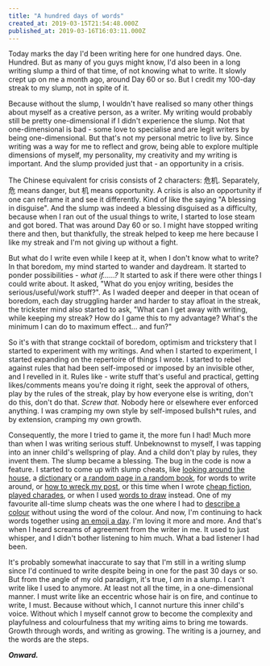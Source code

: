 ```yaml
---
title: "A hundred days of words"
created_at: 2019-03-15T21:54:48.000Z
published_at: 2019-03-16T16:03:11.000Z
---
```

Today marks the day I'd been writing here for one hundred days. One. Hundred. But as many of you guys might know, I'd also been in a long writing slump a third of that time, of not knowing what to write. It slowly crept up on me a month ago, around Day 60 or so. But I credit my 100-day streak to my slump, not in spite of it. 

  

Because without the slump, I wouldn't have realised so many other things about myself as a creative person, as a writer. My writing would probably still be pretty one-dimensional if I didn't experience the slump. Not that one-dimensional is bad - some love to specialise and are legit writers by being one-dimensional. But that's not my personal metric to live by. Since writing was a way for me to reflect and grow, being able to explore multiple dimensions of myself, my personality, my creativity and my writing is important. And the slump provided just that - an opportunity in a crisis. 

  

The Chinese equivalent for crisis consists of 2 characters: 危机. Separately, 危 means danger, but 机 means opportunity. A crisis is also an opportunity if one can reframe it and see it differently. Kind of like the saying "A blessing in disguise". And the slump was indeed a blessing disguised as a difficulty, because when I ran out of the usual things to write, I started to lose steam and got bored. That was around Day 60 or so. I might have stopped writing there and then, but thankfully, the streak helped to keep me here because I like my streak and I'm not giving up without a fight.

  

But what do I write even while I keep at it, when I don't know what to write? In that boredom, my mind started to wander and daydream. It started to ponder possibilities - _what if......?_ It started to ask if there were other things I could write about. It asked, "What do you enjoy writing, besides the serious/useful/work stuff?". As I waded deeper and deeper in that ocean of boredom, each day struggling harder and harder to stay afloat in the streak, the trickster mind also started to ask, "What can I get away with writing, while keeping my streak? How do I game this to my advantage? What's the minimum I can do to maximum effect... and fun?" 

  

So it's with that strange cocktail of boredom, optimism and trickstery that I started to experiment with my writings. And when I started to experiment, I started expanding on the repertoire of things I wrote. I started to rebel against rules that had been self-imposed or imposed by an invisible other, and I revelled in it. Rules like - write stuff that's useful and practical, getting likes/comments means you're doing it right, seek the approval of others, play by the rules of the streak, play by how everyone else is writing, don't do this, don't do that. _Screw that._ Nobody here or elsewhere ever enforced anything. I was cramping my own style by self-imposed bullsh\*t rules, and by extension, cramping my own growth. 

  

Consequently, the more I tried to game it, the more fun I had! Much more than when I was writing serious stuff. Unbeknownst to myself, I was tapping into an inner child's wellspring of play. And a child don't play by rules, they invent them. The slump became a blessing. The bug in the code is now a feature. I started to come up with slump cheats, like [looking around the house](https://200wordsaday.com/words/i-still-don-t-know-what-to-write-so-i-looked-for-it-around-the-house-92245c681c1e7145b), a [dictionary](https://200wordsaday.com/words/i-still-don-t-know-what-to-write-so-i-looked-up-the-dictionary-101725c70016e14779) or [a random page in a random book](https://200wordsaday.com/words/i-still-don-t-know-what-to-write-so-i-looked-for-it-on-a-random-page-in-a-random-book-96545c6c0a67d3), for words to write around, or [how to wreck my post](https://200wordsaday.com/words/wreck-this-200wad-post-93465c697670b79c5), or this time when I wrote [cheap fiction](https://200wordsaday.com/words/the-ikea-apocalypse-a-cheap-200-word-dime-novel-short-story-95135c6aac058c69c), [played charades](https://200wordsaday.com/words/i-still-don-t-know-what-to-write-so-let-s-play-charades-instead-105925c754a1c881cc), or when I used [words to draw](https://200wordsaday.com/words/i-still-don-t-know-what-to-write-a-word-pixel-graphic-100385c6eb57c4f324) instead. One of my favourite all-time slump cheats was the one where I had to [describe a colour](https://200wordsaday.com/words/violet-112535c7d26a3e89d7) without using the word of the colour. And now, I'm continuing to hack words together using [an emoji a day](https://200wordsaday.com/words/pizza-116965c8259770a488). I'm loving it more and more. And that's when I heard screams of agreement from the writer in me. It used to just whisper, and I didn't bother listening to him much. What a bad listener I had been. 

  

It's probably somewhat inaccurate to say that I'm still in a writing slump since I'd continued to write despite being in one for the past 30 days or so. But from the angle of my old paradigm, it's true, I _am_ in a slump. I can't write like I used to anymore. At least not all the time, in a one-dimensional manner. I must write like an eccentric whose hair is on fire, and continue to write, I must. Because without which, I cannot nurture this inner child's voice. Without which I myself cannot grow to become the complexity and playfulness and colourfulness that my writing aims to bring me towards. Growth through words, and writing as growing. The writing is a journey, and the words are the steps.  

  

_**Onward.**_
